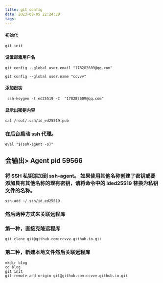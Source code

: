 ```yaml
---
title: git config
date: 2023-08-05 22:24:39
tags:
---
```

#### 初始化
```
git init
```
#### 设置邮箱用户名
```
git config --global user.email "178282609@qq.com"

git config --global user.name "ccvvv"
```
#### 添加密钥
```
 ssh-keygen -t ed25519 -C  "178282609@qq.com"
```
#### 显示出密钥内容
```
cat /root/.ssh/id_ed25519.pub
```

### 在后台启动 ssh 代理。
```
eval "$(ssh-agent -s)"
```
   ##  会输出> Agent pid 59566

### 将 SSH 私钥添加到 ssh-agent。 如果使用其他名称创建了密钥或要添加具有其他名称的现有密钥，请将命令中的 ided25519 替换为私钥文件的名称。
```
ssh-add ~/.ssh/id_ed25519
```

### 然后两种方式来关联远程库
### 第一种，直接克隆远程库
```
git clone git@github.com:ccvvv.github.io.git
```
### 第二种，新建本地文件然后关联远程库
```
mkdir blog
cd blog
git init
git remote add origin git@github.com:ccvvv.github.io.git
```
